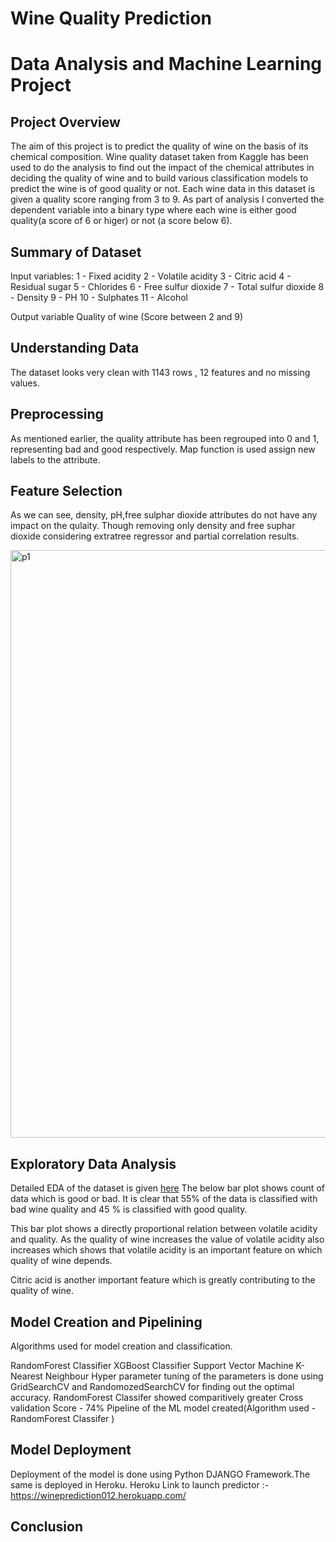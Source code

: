# Wine Quality Prediction
# Data Analysis and Machine Learning Project


## Project Overview
The aim of this project is to predict the quality of wine on the basis of its chemical composition. Wine quality dataset taken from Kaggle has been used to do the analysis to find out the impact of the chemical attributes in deciding  the quality of wine and to build various classification models to predict the wine is of good quality or not. 
Each wine data in this dataset is given a quality score ranging from 3 to 9. As part of analysis I converted the dependent variable into a binary type where each wine is either good quality(a score of 6 or higer) or not (a score below 6).
## Summary of Dataset 
Input variables:
1 - Fixed acidity
2 - Volatile acidity
3 - Citric acid
4 - Residual sugar
5 - Chlorides
6 - Free sulfur dioxide
7 - Total sulfur dioxide
8 - Density
9 - PH
10 - Sulphates
11 - Alcohol 

Output variable 
Quality of wine (Score between 2 and 9)

## Understanding Data
The dataset looks very clean with 1143 rows , 12 features and no missing values.
## Preprocessing
As mentioned earlier, the quality attribute has been regrouped into 0 and 1, representing bad and good respectively. Map function is used assign new labels to the attribute.
## Feature Selection
As we can see, density, pH,free sulphar dioxide attributes do not have any impact on the qulaity. Though removing only density and free suphar dioxide considering extratree regressor and partial correlation results.

<img width="940" alt="p1" src="https://user-images.githubusercontent.com/82373435/130103992-62f7f019-eb82-4c23-a1af-8c7434fdab42.png">






## Exploratory Data Analysis
Detailed EDA of the dataset is given [here](/WineQualityPrediction.ipynb)
The below bar plot shows count of data which is good or bad. It is clear that 55% of the data is classified with bad wine quality and 45 % is classified with good quality.




This bar plot shows a directly proportional relation between volatile acidity and quality. As the quality of wine increases the value of volatile acidity also increases which shows that volatile acidity is an important feature on which quality of wine depends.





Citric acid is another important feature which is greatly contributing to the quality of wine.

## Model Creation and Pipelining
Algorithms used for model creation and classification.

RandomForest Classifier
XGBoost Classifier
Support Vector Machine
K- Nearest Neighbour
Hyper parameter tuning of the parameters is done using GridSearchCV and RandomozedSearchCV for finding out the optimal accuracy.
RandomForest Classifer showed comparitively greater Cross validation Score - 74%
Pipeline of the ML model created(Algorithm used - RandomForest Classifer )

## Model Deployment 
Deployment of the model is done using Python DJANGO Framework.The same is deployed in Heroku.
Heroku Link to launch predictor :-  https://wineprediction012.herokuapp.com/

## Conclusion 










